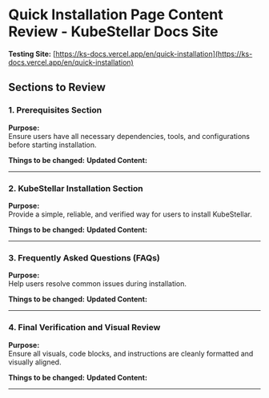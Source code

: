 # Quick Installation Page Content Review - KubeStellar Docs Site

**Testing Site:** [https://ks-docs.vercel.app/en/quick-installation](https://ks-docs.vercel.app/en/quick-installation)


## Sections to Review

### 1. **Prerequisites Section**
**Purpose:**  
Ensure users have all necessary dependencies, tools, and configurations before starting installation.

**Things to be changed:** 
**Updated Content:**   

---

### 2. **KubeStellar Installation Section**
**Purpose:**  
Provide a simple, reliable, and verified way for users to install KubeStellar.

**Things to be changed:** 
**Updated Content:**   

---

### 3. **Frequently Asked Questions (FAQs)**
**Purpose:**  
Help users resolve common issues during installation.

**Things to be changed:** 
**Updated Content:**   

---

### 4. **Final Verification and Visual Review**
**Purpose:**  
Ensure all visuals, code blocks, and instructions are cleanly formatted and visually aligned.

**Things to be changed:** 
**Updated Content:**   

---


